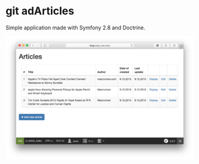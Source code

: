 git adArticles
==========
Simple application made with Symfony 2.8 and Doctrine.

![Articles](blog.png "Articles")
